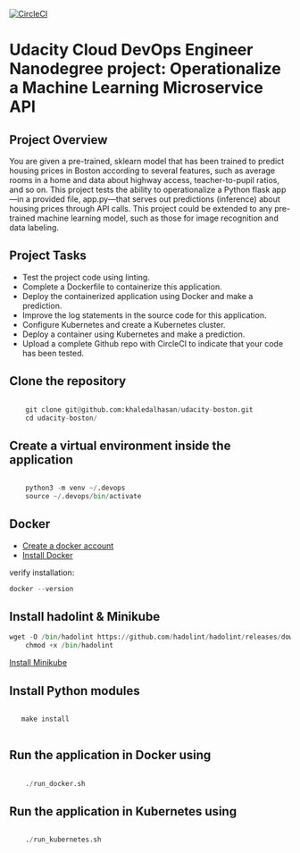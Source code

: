 [![CircleCI](https://circleci.com/gh/khaledalhasan/udacity-boston.svg?style=svg)](https://circleci.com/gh/khaledalhasan/udacity-boston)
# Udacity Cloud DevOps Engineer Nanodegree project: Operationalize a Machine Learning Microservice API
## Project Overview

You are given a pre-trained, sklearn model that has been trained to predict housing prices in Boston according to several features, such as average rooms in a home and data about highway access, teacher-to-pupil ratios, and so on.
This project tests the ability to operationalize a Python flask app—in a provided file, app.py—that serves out predictions (inference) about housing prices through API calls.
This project could be extended to any pre-trained machine learning model, such as those for image recognition and data labeling.

## Project Tasks

* Test the project code using linting.
* Complete a Dockerfile to containerize this application.
* Deploy the containerized application using Docker and make a prediction.
* Improve the log statements in the source code for this application.
* Configure Kubernetes and create a Kubernetes cluster.
* Deploy a container using Kubernetes and make a prediction.
* Upload a complete Github repo with CircleCI to indicate that your code has been tested.

## Clone the repository
```python

    git clone git@github.com:khaledalhasan/udacity-boston.git
    cd udacity-boston/
```
## Create a virtual environment inside the application 
```python

    python3 -m venv ~/.devops
    source ~/.devops/bin/activate
```
## Docker

- [Create a docker account](https://hub.docker.com/signup)
- [Install Docker](https://docs.docker.com/get-docker/)

verify installation:
```python
docker --version
```

## Install hadolint & Minikube

```python
wget -O /bin/hadolint https://github.com/hadolint/hadolint/releases/download/v1.16.3/hadolint-Linux-x86_64 &&\
    chmod +x /bin/hadolint
```

[Install Minikube](https://kubernetes.io/docs/tasks/tools/install-minikube/)

## Install Python modules

```python

   make install
    
```

## Run the application in Docker using

```python

    ./run_docker.sh

```

## Run the application in Kubernetes using

```python

    ./run_kubernetes.sh

```
